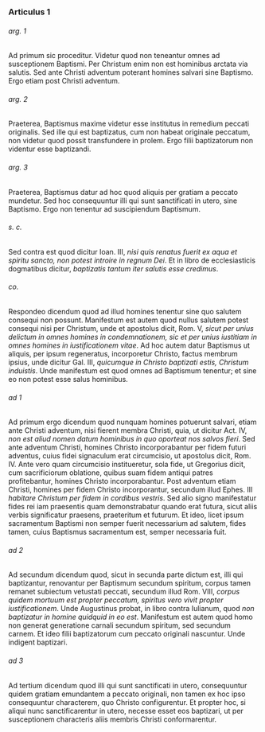 ### Articulus 1

###### arg. 1
Ad primum sic proceditur. Videtur quod non teneantur omnes ad susceptionem Baptismi. Per Christum enim non est hominibus arctata via salutis. Sed ante Christi adventum poterant homines salvari sine Baptismo. Ergo etiam post Christi adventum.

###### arg. 2
Praeterea, Baptismus maxime videtur esse institutus in remedium peccati originalis. Sed ille qui est baptizatus, cum non habeat originale peccatum, non videtur quod possit transfundere in prolem. Ergo filii baptizatorum non videntur esse baptizandi.

###### arg. 3
Praeterea, Baptismus datur ad hoc quod aliquis per gratiam a peccato mundetur. Sed hoc consequuntur illi qui sunt sanctificati in utero, sine Baptismo. Ergo non tenentur ad suscipiendum Baptismum.

###### s. c.
Sed contra est quod dicitur Ioan. III, *nisi quis renatus fuerit ex aqua et spiritu sancto, non potest introire in regnum Dei*. Et in libro de ecclesiasticis dogmatibus dicitur, *baptizatis tantum iter salutis esse credimus*.

###### co.
Respondeo dicendum quod ad illud homines tenentur sine quo salutem consequi non possunt. Manifestum est autem quod nullus salutem potest consequi nisi per Christum, unde et apostolus dicit, Rom. V, *sicut per unius delictum in omnes homines in condemnationem, sic et per unius iustitiam in omnes homines in iustificationem vitae*. Ad hoc autem datur Baptismus ut aliquis, per ipsum regeneratus, incorporetur Christo, factus membrum ipsius, unde dicitur Gal. III, *quicumque in Christo baptizati estis, Christum induistis*. Unde manifestum est quod omnes ad Baptismum tenentur; et sine eo non potest esse salus hominibus.

###### ad 1
Ad primum ergo dicendum quod nunquam homines potuerunt salvari, etiam ante Christi adventum, nisi fierent membra Christi, quia, ut dicitur Act. IV, *non est aliud nomen datum hominibus in quo oporteat nos salvos fieri*. Sed ante adventum Christi, homines Christo incorporabantur per fidem futuri adventus, cuius fidei signaculum erat circumcisio, ut apostolus dicit, Rom. IV. Ante vero quam circumcisio institueretur, sola fide, ut Gregorius dicit, cum sacrificiorum oblatione, quibus suam fidem antiqui patres profitebantur, homines Christo incorporabantur. Post adventum etiam Christi, homines per fidem Christo incorporantur, secundum illud Ephes. III *habitare Christum per fidem in cordibus vestris*. Sed alio signo manifestatur fides rei iam praesentis quam demonstrabatur quando erat futura, sicut aliis verbis significatur praesens, praeteritum et futurum. Et ideo, licet ipsum sacramentum Baptismi non semper fuerit necessarium ad salutem, fides tamen, cuius Baptismus sacramentum est, semper necessaria fuit.

###### ad 2
Ad secundum dicendum quod, sicut in secunda parte dictum est, illi qui baptizantur, renovantur per Baptismum secundum spiritum, corpus tamen remanet subiectum vetustati peccati, secundum illud Rom. VIII, *corpus quidem mortuum est propter peccatum, spiritus vero vivit propter iustificationem*. Unde Augustinus probat, in libro contra Iulianum, quod *non baptizatur in homine quidquid in eo est*. Manifestum est autem quod homo non generat generatione carnali secundum spiritum, sed secundum carnem. Et ideo filii baptizatorum cum peccato originali nascuntur. Unde indigent baptizari.

###### ad 3
Ad tertium dicendum quod illi qui sunt sanctificati in utero, consequuntur quidem gratiam emundantem a peccato originali, non tamen ex hoc ipso consequuntur characterem, quo Christo configurentur. Et propter hoc, si aliqui nunc sanctificarentur in utero, necesse esset eos baptizari, ut per susceptionem characteris aliis membris Christi conformarentur.

